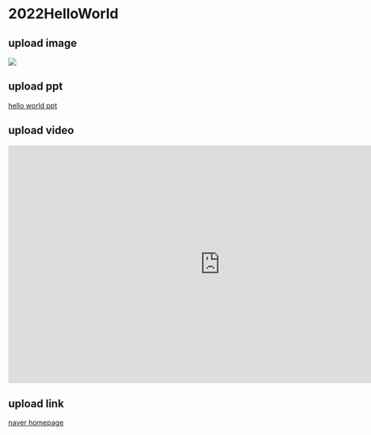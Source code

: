 # 2022HelloWorld

## upload image
<image src="cat.jpg" /> <br>

## upload ppt
[hello world ppt](/HelloWorld.ppt) <br>

## upload video
<iframe width="853" height="480" src="https://www.youtube.com/embed/hX_dU55ACTQ" title="YouTube video player" frameborder="0" allow="accelerometer; autoplay; clipboard-write; encrypted-media; gyroscope; picture-in-picture" allowfullscreen></iframe>

## upload link
[naver homepage](https://naver.com) <br>
